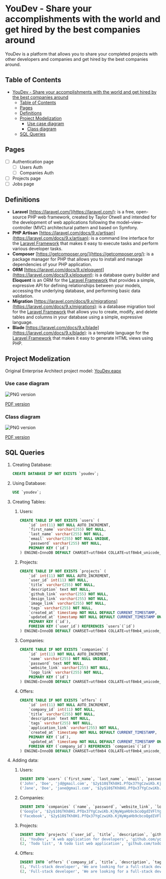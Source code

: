# YouDev - Share your accomplishments with the world and get hired by the best companies around

YouDev is a platform that allows you to share your completed projects with other developers and companies and get hired by the best companies around.

## Table of Contents

- [YouDev - Share your accomplishments with the world and get hired by the best companies around](#youdev---share-your-accomplishments-with-the-world-and-get-hired-by-the-best-companies-around)
  - [Table of Contents](#table-of-contents)
  - [Pages](#pages)
  - [Definitions](#definitions)
  - [Project Modelization](#project-modelization)
    - [Use case diagram](#use-case-diagram)
    - [Class diagram](#class-diagram)
  - [SQL Queries](#sql-queries)

## Pages

- [ ] Authentication page
  - [ ] Users Auth
  - [ ] Companies Auth
- [ ] Projects page
- [ ] Jobs page

## Definitions

- **Laravel** [https://laravel.com/](https://laravel.com/): is a free, open-source PHP web framework, created by Taylor Otwell and intended for the development of web applications following the model–view–controller (MVC) architectural pattern and based on Symfony.
- **PHP Artisan** [https://laravel.com/docs/9.x/artisan](https://laravel.com/docs/9.x/artisan): is a command line interface for the [Laravel Framework](https://laravel.com/) that makes it easy to execute tasks and perform various developer tasks.
- **Composer** [https://getcomposer.org/](https://getcomposer.org/): is a package manager for PHP that allows you to install and manage dependencies of your PHP application.
- **ORM** [https://laravel.com/docs/9.x/eloquent](https://laravel.com/docs/9.x/eloquent): is a database query builder and **Eloquent** is an ORM for the [Laravel Framework](https://laravel.com/) that provides a simple, expressive API for defining relationships between your models, accessing the underlying database, and performing basic data validation.
- **Migration** [https://laravel.com/docs/9.x/migrations](https://laravel.com/docs/9.x/migrations): is a database migration tool for the [Laravel Framework](https://laravel.com/) that allows you to create, modify, and delete tables and columns in your database using a simple, expressive language.
- **Blade** [https://laravel.com/docs/9.x/blade](https://laravel.com/docs/9.x/blade): is a template language for the [Laravel Framework](https://laravel.com/) that makes it easy to generate HTML views using PHP.

## Project Modelization

Original Enterprise Architect project model: [YouDev.eapx](modelization/YouDev.eapx)

### Use case diagram

![PNG version](modelization/Use%20Case%20Diagram.png)

[PDF version](modelization/Use%20Case%20Diagram.pdf)

### Class diagram

![PNG version](modelization/Class%20Diagram.png)

[PDF version](modelization/Class%20Diagram.pdf)

## SQL Queries

1. Creating Database:

    ```sql
    CREATE DATABASE IF NOT EXISTS `youdev`;
    ```

2. Using Database:

    ```sql
    USE `youdev`;
    ```

3. Creating Tables:
    1. Users:

        ```sql
        CREATE TABLE IF NOT EXISTS `users` (
            `id` int(11) NOT NULL AUTO_INCREMENT,
            `first_name` varchar(255) NOT NULL,
            `last_name` varchar(255) NOT NULL,
            `email` varchar(255) NOT NULL UNIQUE,
            `password` varchar(255) NOT NULL,
            PRIMARY KEY (`id`)
        ) ENGINE=InnoDB DEFAULT CHARSET=utf8mb4 COLLATE=utf8mb4_unicode_ci;
        ```

    2. Projects:

        ```sql
        CREATE TABLE IF NOT EXISTS `projects` (
            `id` int(11) NOT NULL AUTO_INCREMENT,
            `user_id` int(11) NOT NULL,
            `title` varchar(255) NOT NULL,
            `description` text NOT NULL,
            `github_link` varchar(255) NOT NULL,
            `design_link` varchar(255) NOT NULL,
            `image_link` varchar(255) NOT NULL,
            `tags` varchar(255) NOT NULL,
            `created_at` timestamp NOT NULL DEFAULT CURRENT_TIMESTAMP,
            `updated_at` timestamp NOT NULL DEFAULT CURRENT_TIMESTAMP ON UPDATE CURRENT_TIMESTAMP,
            PRIMARY KEY (`id`),
            FOREIGN KEY (`user_id`) REFERENCES `users`(`id`)
        ) ENGINE=InnoDB DEFAULT CHARSET=utf8mb4 COLLATE=utf8mb4_unicode_ci;
        ```

    3. Companies:

        ```sql
        CREATE TABLE IF NOT EXISTS `companies` (
            `id` int(11) NOT NULL AUTO_INCREMENT,
            `name` varchar(255) NOT NULL UNIQUE,
            `password` text NOT NULL,
            `website_link` varchar(255) NOT NULL,
            `logo_link` varchar(255) NOT NULL,
            PRIMARY KEY (`id`)
        ) ENGINE=InnoDB DEFAULT CHARSET=utf8mb4 COLLATE=utf8mb4_unicode_ci;
        ```

    4. Offers:

        ```sql
        CREATE TABLE IF NOT EXISTS `offers` (
            `id` int(11) NOT NULL AUTO_INCREMENT,
            `company_id` int(11) NOT NULL,
            `title` varchar(255) NOT NULL,
            `description` text NOT NULL,
            `tags` varchar(255) NOT NULL,
            `application_link` varchar(255) NOT NULL,
            `created_at` timestamp NOT NULL DEFAULT CURRENT_TIMESTAMP,
            PRIMARY KEY (`id`),
            `updated_at` timestamp NOT NULL DEFAULT CURRENT_TIMESTAMP ON UPDATE CURRENT_TIMESTAMP,
            FOREIGN KEY (`company_id`) REFERENCES `companies`(`id`)
        ) ENGINE=InnoDB DEFAULT CHARSET=utf8mb4 COLLATE=utf8mb4_unicode_ci;
        ```

4. Adding data:

    1. Users:

        ```sql
        INSERT INTO `users` (`first_name`, `last_name`, `email`, `password`) VALUES
        ('John', 'Doe', 'jd@gmail.com', '$2y$10$TKh8H1.PfQx37YgCzwiKb.KjNyWgaHb9cbcoQgdIVFlYg7B77UdFm'),
        ('Jane', 'Doe', 'jane@gmail.com', '$2y$10$TKh8H1.PfQx37YgCzwiKb.KjNyWgaHb9cbcoQgdIVFlYg7B77UdFm');
        ```

    2. Companies:

        ```sql
        INSERT INTO `companies` (`name`, `password`, `website_link`, `logo_link`) VALUES
        ('Google', '$2y$10$TKh8H1.PfQx37YgCzwiKb.KjNyWgaHb9cbcoQgdIVFlYg7B77UdFm', 'https://www.google.com', 'https://www.google.com/images/branding/googlelogo/2x/googlelogo_color_272x92dp.png'),
        ('Facebook', '$2y$10$TKh8H1.PfQx37YgCzwiKb.KjNyWgaHb9cbcoQgdIVFlYg7B77UdFm', 'https://www.facebook.com', 'https://upload.wikimedia.org/wikipedia/commons/thumb/c/c2/F_icon.svg/1200px-F_icon.svg.png');
        ```

    3. Projects:

        ```sql
        INSERT INTO `projects` (`user_id`, `title`, `description`, `github_link`, `design_link`, `image_link`, `tags`) VALUES
        (1, 'YouDev', 'A web application for developers', 'github.com/youdev', 'https://youdev.com', 'https://youdev.com/images/youdev.png', 'javascript, html, css, php, mysql, laravel, blade, bem'),
        (2, 'Todo list', 'A todo list web application', 'github.com/todolist', 'https://todolist.com', 'https://youdev.com/images/todolist.png', 'javascript, html, css, php, mysql, laravel, blade, bem');
        ```

    4. Offers:

        ```sql
        INSERT INTO `offers` (`company_id`, `title`, `description`, `tags`, `application_link`) VALUES
        (1, 'Full-stack developer', 'We are looking for a full-stack developer to join our team', 'We are looking for a full-stack developer to join our team', 'https://youdev.com/jobs'),
        (2, 'Full-stack developer', 'We are looking for a full-stack developer to join our team', 'We are looking for a full-stack developer to join our team', 'https://youdev.com/jobs');
        ```
